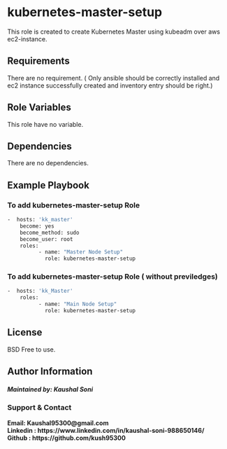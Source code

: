 kubernetes-master-setup
=======================

This role is created to create Kubernetes Master using kubeadm over aws ec2-instance.

Requirements
------------

There are no requirement. ( Only ansible should be correctly installed and ec2 instance successfully created and inventory entry should be right.)

Role Variables
--------------

This role have no variable.

Dependencies
------------

There are no dependencies.

Example Playbook
----------------

### To add kubernetes-master-setup Role
```sh
-  hosts: 'kk_master'
    become: yes
    become_method: sudo
    become_user: root
    roles:
          - name: "Master Node Setup"
            role: kubernetes-master-setup

```

### To add kubernetes-master-setup Role ( without previledges)

```sh
-  hosts: 'kk_Master'
    roles:
          - name: "Main Node Setup"
            role: kubernetes-master-setup

```
License
-------

BSD
Free to use.

Author Information
------------------

##### Maintained by: Kaushal Soni
 
### Support & Contact
<b>
Email: Kaushal95300@gmail.com </br>
Linkedin : https://www.linkedin.com/in/kaushal-soni-988650146/ </br>
Github : https://github.com/kush95300 </b> </br>


